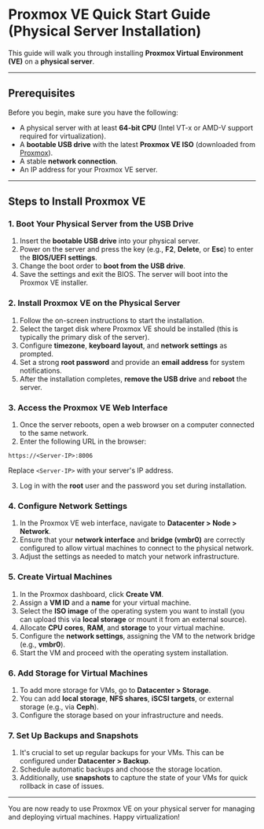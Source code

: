 # Proxmox VE Quick Start Guide (Physical Server Installation)

This guide will walk you through installing **Proxmox Virtual Environment (VE)** on a **physical server**.

---

## Prerequisites

Before you begin, make sure you have the following:

- A physical server with at least **64-bit CPU** (Intel VT-x or AMD-V support required for virtualization).
- A **bootable USB drive** with the latest **Proxmox VE ISO** (downloaded from [Proxmox](https://www.proxmox.com/en/downloads)).
- A stable **network connection**.
- An IP address for your Proxmox VE server.

---

## Steps to Install Proxmox VE

### 1. Boot Your Physical Server from the USB Drive

1. Insert the **bootable USB drive** into your physical server.
2. Power on the server and press the key (e.g., **F2**, **Delete**, or **Esc**) to enter the **BIOS/UEFI settings**.
3. Change the boot order to **boot from the USB drive**.
4. Save the settings and exit the BIOS. The server will boot into the Proxmox VE installer.

### 2. Install Proxmox VE on the Physical Server

1. Follow the on-screen instructions to start the installation.
2. Select the target disk where Proxmox VE should be installed (this is typically the primary disk of the server).
3. Configure **timezone**, **keyboard layout**, and **network settings** as prompted.
4. Set a strong **root password** and provide an **email address** for system notifications.
5. After the installation completes, **remove the USB drive** and **reboot** the server.

### 3. Access the Proxmox VE Web Interface

1. Once the server reboots, open a web browser on a computer connected to the same network.
2. Enter the following URL in the browser:

```
https://<Server-IP>:8006
```

Replace `<Server-IP>` with your server's IP address.

3. Log in with the **root** user and the password you set during installation.

### 4. Configure Network Settings

1. In the Proxmox VE web interface, navigate to **Datacenter > Node > Network**.
2. Ensure that your **network interface** and **bridge (vmbr0)** are correctly configured to allow virtual machines to connect to the physical network.
3. Adjust the settings as needed to match your network infrastructure.

### 5. Create Virtual Machines

1. In the Proxmox dashboard, click **Create VM**.
2. Assign a **VM ID** and a **name** for your virtual machine.
3. Select the **ISO image** of the operating system you want to install (you can upload this via **local storage** or mount it from an external source).
4. Allocate **CPU cores**, **RAM**, and **storage** to your virtual machine.
5. Configure the **network settings**, assigning the VM to the network bridge (e.g., **vmbr0**).
6. Start the VM and proceed with the operating system installation.

### 6. Add Storage for Virtual Machines

1. To add more storage for VMs, go to **Datacenter > Storage**.
2. You can add **local storage**, **NFS shares**, **iSCSI targets**, or external storage (e.g., via **Ceph**).
3. Configure the storage based on your infrastructure and needs.

### 7. Set Up Backups and Snapshots

1. It's crucial to set up regular backups for your VMs. This can be configured under **Datacenter > Backup**.
2. Schedule automatic backups and choose the storage location.
3. Additionally, use **snapshots** to capture the state of your VMs for quick rollback in case of issues.

---

You are now ready to use Proxmox VE on your physical server for managing and deploying virtual machines. Happy virtualization!

